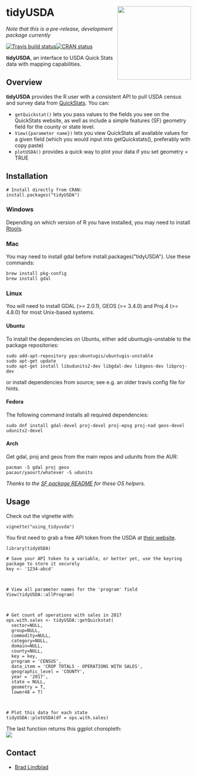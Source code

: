 
# tidyUSDA <img src='https://raw.githubusercontent.com/bradlindblad/tidyUSDA/master/images/tidyusda.png' align="right" height="200" />
*Note that this is a pre-release, development package currently*
 <!-- badges: start -->
  [![Travis build status](https://travis-ci.com/bradlindblad/tidyusda.svg?branch=master)](https://travis-ci.com/bradlindblad/tidyusda)[![CRAN status](https://www.r-pkg.org/badges/version/tidyUSDA)](https://CRAN.R-project.org/package=tidyUSDA)
  
  <!-- badges: end -->
  
**tidyUSDA**, an interface to USDA Quick Stats data with mapping capabilities.


## Overview
**tidyUSDA** provides the R user with a consistent API to pull USDA census and survey data from [QuickStats](https://quickstats.nass.usda.gov/). You can:    
* ```getQuickstat()``` lets you pass values to the fields you see on the QuickStats website, as well as include a simple features (SF) geometry field for the county or state level. 
* ```View({parameter name})``` lets you view QuickStats all available values for a given field (which you would input into getQuickstats(), preferably with copy paste)
* ```plotUSDA()``` provides a quick way to plot your data if you set geometry = TRUE

## Installation
```
# Install directly from CRAN:
install.packages("tidyUSDA")
```
### Windows
Depending on which version of R you have installed, you may need to install [Rtools](https://cran.r-project.org/bin/windows/Rtools/).

### Mac
You may need to install gdal before install.packages("tidyUSDA"). Use these commands:    
```
brew install pkg-config     
brew install gdal
```
### Linux
You will need to install  GDAL (>= 2.0.1), GEOS (>= 3.4.0) and Proj.4 (>= 4.8.0) for most Unix-based systems.

#### Ubuntu
To install the dependencies on Ubuntu, either add ubuntugis-unstable to the package repositories:
```
sudo add-apt-repository ppa:ubuntugis/ubuntugis-unstable
sudo apt-get update
sudo apt-get install libudunits2-dev libgdal-dev libgeos-dev libproj-dev 
```
or install dependencies from source; see e.g. an older travis config file for hints.

#### Fedora
The following command installs all required dependencies:
```
sudo dnf install gdal-devel proj-devel proj-epsg proj-nad geos-devel udunits2-devel
```
#### Arch
Get gdal, proj and geos from the main repos and udunits from the AUR:
```
pacman -S gdal proj geos
pacaur/yaourt/whatever -S udunits
```
*Thanks to the [SF package README](https://github.com/r-spatial/sf) for these OS helpers.*
## Usage

Check out the vignette with:
```
vignette("using_tidyusda")
```

You first need to grab a free API token from the USDA at [their website](https://quickstats.nass.usda.gov/api).    

```
library(tidyUSDA)

# Save your API token to a variable, or better yet, use the keyring package to store it securely
key <- '1234-abcd'



# View all parameter names for the 'program' field
View(tidyUSDA::allProgram)



# Get count of operations with sales in 2017
ops.with.sales <- tidyUSDA::getQuickstat(
  sector=NULL,
  group=NULL,
  commodity=NULL,
  category=NULL,
  domain=NULL,
  county=NULL,
  key = key,
  program = 'CENSUS',
  data_item = 'CROP TOTALS - OPERATIONS WITH SALES',
  geographic_level = 'COUNTY',
  year = '2017',
  state = NULL,
  geometry = T,
  lower48 = T)



# Plot this data for each state
tidyUSDA::plotUSDA(df = ops.with.sales)
```
The last function returns this ggplot choropleth:    
<img src='https://github.com/bradlindblad/tidyUSDA/blob/master/images/choropleth.png?raw=true' align="center"  />


## Contact
* [Brad Lindblad](https://github.com/bradlindblad)
